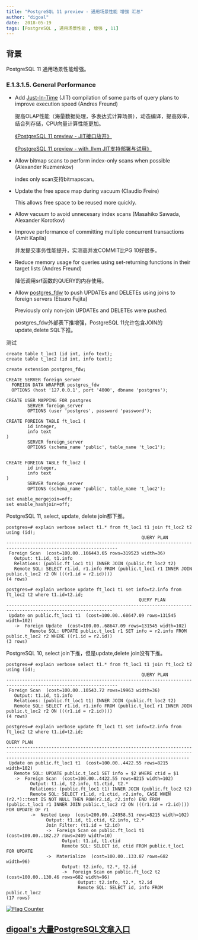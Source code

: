 ```yaml
---
title: "PostgreSQL 11 preview - 通用场景性能 增强 汇总"
author: "digoal"
date:  2018-05-19
tags: [PostgreSQL , 通用场景性能 , 增强 , 11]
---
```

## 背景                 
PostgreSQL 11 通用场景性能增强。              
        
### E.1.3.1.5. General Performance    
- Add [Just-In-Time](https://www.postgresql.org/docs/devel/static/jit.html) (JIT) compilation of some parts of query plans to improve execution speed (Andres Freund)    
    
  提高OLAP性能（海量数据处理，多表达式计算场景），动态编译，提高效率，结合列存储，CPU向量计算性能更加。    
    
  [《PostgreSQL 11 preview - JIT接口放开》](../201803/20180323_01.md)      
    
  [《PostgreSQL 11 preview - with_llvm JIT支持部署与试用》](../201804/20180403_04.md)      
    
- Allow bitmap scans to perform index-only scans when possible (Alexander Kuzmenkov)    
    
  index only scan支持bitmapscan。    
    
- Update the free space map during vacuum (Claudio Freire)    
    
  This allows free space to be reused more quickly.    
    
- Allow vacuum to avoid unnecesary index scans (Masahiko Sawada, Alexander Korotkov)    
    
- Improve performance of committing multiple concurrent transactions (Amit Kapila)    
    
  并发提交事务性能提升，实测高并发COMMIT比PG 10好很多。    
    
- Reduce memory usage for queries using set-returning functions in their target lists (Andres Freund)    
    
  降低调用srf函数的QUERY的内存使用。    
    
- Allow [postgres_fdw](https://www.postgresql.org/docs/devel/static/postgres-fdw.html) to push UPDATEs and DELETEs using joins to foreign servers (Etsuro Fujita)    
    
  Previously only non-join UPDATEs and DELETEs were pushed.    
    
  postgres_fdw外部表下推增强，PostgreSQL 11允许包含JOIN的update,delete SQL下推。    
         
测试    
    
  ```    
  create table t_loc1 (id int, info text);    
  create table t_loc2 (id int, info text);    
      
  create extension postgres_fdw;    
      
  CREATE SERVER foreign_server    
    FOREIGN DATA WRAPPER postgres_fdw    
    OPTIONS (host '127.0.0.1', port '4000', dbname 'postgres');    
      
  CREATE USER MAPPING FOR postgres    
          SERVER foreign_server    
          OPTIONS (user 'postgres', password 'password');    
      
  CREATE FOREIGN TABLE ft_loc1 (    
          id integer,    
          info text    
  )    
          SERVER foreign_server    
          OPTIONS (schema_name 'public', table_name 't_loc1');    
      
      
  CREATE FOREIGN TABLE ft_loc2 (    
          id integer,    
          info text    
  )    
          SERVER foreign_server    
          OPTIONS (schema_name 'public', table_name 't_loc2');    
      
  set enable_mergejoin=off;    
  set enable_hashjoin=off;    
  ```    
    
  PostgreSQL 11, select, update, delete join都下推。    
    
  ```    
  postgres=# explain verbose select t1.* from ft_loc1 t1 join ft_loc2 t2 using (id);    
                                                     QUERY PLAN                                                       
  ----------------------------------------------------------------------------------------------------------------    
   Foreign Scan  (cost=100.00..166443.65 rows=319523 width=36)    
     Output: t1.id, t1.info    
     Relations: (public.ft_loc1 t1) INNER JOIN (public.ft_loc2 t2)    
     Remote SQL: SELECT r1.id, r1.info FROM (public.t_loc1 r1 INNER JOIN public.t_loc2 r2 ON (((r1.id = r2.id))))    
  (4 rows)    
      
  postgres=# explain verbose update ft_loc1 t1 set info=t2.info from ft_loc2 t2 where t1.id=t2.id;    
                                                    QUERY PLAN                                                      
  --------------------------------------------------------------------------------------------------------------    
   Update on public.ft_loc1 t1  (cost=100.00..68647.09 rows=131545 width=102)    
     ->  Foreign Update  (cost=100.00..68647.09 rows=131545 width=102)    
           Remote SQL: UPDATE public.t_loc1 r1 SET info = r2.info FROM public.t_loc2 r2 WHERE ((r1.id = r2.id))    
  (3 rows)    
  ```    
    
  PostgreSQL 10, select join下推，但是update,delete join没有下推。    
      
  ```    
  postgres=# explain verbose select t1.* from ft_loc1 t1 join ft_loc2 t2 using (id);    
                                                     QUERY PLAN                                                       
  ----------------------------------------------------------------------------------------------------------------    
   Foreign Scan  (cost=100.00..10543.72 rows=19963 width=36)    
     Output: t1.id, t1.info    
     Relations: (public.ft_loc1 t1) INNER JOIN (public.ft_loc2 t2)    
     Remote SQL: SELECT r1.id, r1.info FROM (public.t_loc1 r1 INNER JOIN public.t_loc2 r2 ON (((r1.id = r2.id))))    
  (4 rows)    
      
  postgres=# explain verbose update ft_loc1 t1 set info=t2.info from ft_loc2 t2 where t1.id=t2.id;    
                                                                                                     QUERY PLAN                                                                                                        
  -----------------------------------------------------------------------------------------------------------------------------------------------------------------------------------------------------------------    
   Update on public.ft_loc1 t1  (cost=100.00..4422.55 rows=8215 width=102)    
     Remote SQL: UPDATE public.t_loc1 SET info = $2 WHERE ctid = $1    
     ->  Foreign Scan  (cost=100.00..4422.55 rows=8215 width=102)    
           Output: t1.id, t2.info, t1.ctid, t2.*    
           Relations: (public.ft_loc1 t1) INNER JOIN (public.ft_loc2 t2)    
           Remote SQL: SELECT r1.id, r1.ctid, r2.info, CASE WHEN (r2.*)::text IS NOT NULL THEN ROW(r2.id, r2.info) END FROM (public.t_loc1 r1 INNER JOIN public.t_loc2 r2 ON (((r1.id = r2.id)))) FOR UPDATE OF r1    
           ->  Nested Loop  (cost=200.00..24958.51 rows=8215 width=102)    
                 Output: t1.id, t1.ctid, t2.info, t2.*    
                 Join Filter: (t1.id = t2.id)    
                 ->  Foreign Scan on public.ft_loc1 t1  (cost=100.00..182.27 rows=2409 width=10)    
                       Output: t1.id, t1.ctid    
                       Remote SQL: SELECT id, ctid FROM public.t_loc1 FOR UPDATE    
                 ->  Materialize  (cost=100.00..133.87 rows=682 width=96)    
                       Output: t2.info, t2.*, t2.id    
                       ->  Foreign Scan on public.ft_loc2 t2  (cost=100.00..130.46 rows=682 width=96)    
                             Output: t2.info, t2.*, t2.id    
                             Remote SQL: SELECT id, info FROM public.t_loc2    
  (17 rows)    
  ```    
    
  
<a rel="nofollow" href="http://info.flagcounter.com/h9V1"  ><img src="http://s03.flagcounter.com/count/h9V1/bg_FFFFFF/txt_000000/border_CCCCCC/columns_2/maxflags_12/viewers_0/labels_0/pageviews_0/flags_0/"  alt="Flag Counter"  border="0"  ></a>  
  
  
  
  
  
  
## [digoal's 大量PostgreSQL文章入口](https://github.com/digoal/blog/blob/master/README.md "22709685feb7cab07d30f30387f0a9ae")
  
